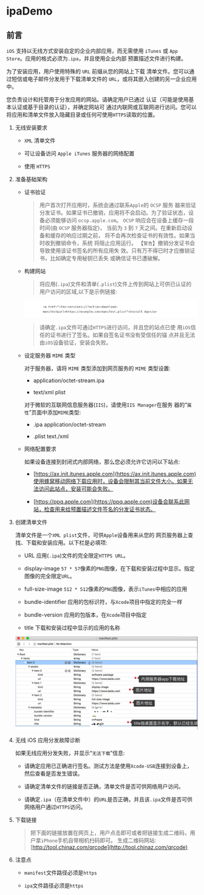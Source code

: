 # ipaDemo


## 前言

  `iOS` 支持以无线方式安装自定的企业内部应用，而无需使用 `iTunes` 或 `App Store`。应用的格式必须为`.ipa`，并且使用企业内部 预置描述文件进行构建。

   为了安装应用，用户使用特殊的 `URL` 前缀从您的网站上下载 清单文件。您可以通过短信或电子邮件分发用于下载清单文件的 `URL`，或将其嵌入创建的另一企业应用中。
    
   您负责设计和托管用于分发应用的网站。请确定用户已通过 认证（可能是使用基本认证或基于目录的认证），并确定网站可 通过内联网或互联网进行访问。您可以将应用和清单文件放入隐藏目录或任何可使用` HTTPS `读取的位置。
   
1. 无线安装要求

    - `XML` 清单文件

    - 可让设备访问 `Apple iTunes` 服务器的网络配置

    - 使用 `HTTPS`
  
2. 准备基础架构

    - 证书验证
      > 用户首次打开应用时，系统会通过联系`Apple`的 `OCSP` 服务 器来验证分发证书。如果证书已撤销，应用将不会启动。为了验证状态，设备必须能够访问 `ocsp.apple.com`。
      > `OCSP` 响应会在设备上缓存一段时间(由 `OCSP` 服务器指定)， 当前为 `3` 到 `7` 天之间。在重新启动设备和缓存的响应过期之前， 将不会再次检查证书的有效性。如果当时收到撤销命令，系统 将阻止应用运行。
      > 【`警告`】撤销分发证书会导致使用该证书签名的所有应用失 效。只有万不得已时才应撤销证书，比如确定专用秘钥已丢失 或确信证书已遭破解。
  
    - 构建网站
   
        > 将应用(`.ipa`)文件和清单(`.plist`)文件上传到网站上可供已认证的 用户访问的区域,以下是示例链接:
        
        ![示例链接](https://github.com/wenjiehe/ipaDemo/blob/master/示例链接.png)
        
        > 请确定`.ipa`文件可通过`HTTPS`进行访问，并且您的站点已使 用`iOS`信任的证书进行了签名。如果自签名证书没有受信任的锚 点并且无法由`iOS`设备验证，安装会失败。
   
    - 设定服务器 `MIME` 类型
  
      对于服务器，请将 `MIME` 类型添加到网页服务的 `MIME` 类型设置:
   
      * application/octet-stream.ipa
 
      * text/xml plist
   
      对于微软的互联网信息服务器(`IIS`)，请使用`IIS Manager`在服务 器的“`属性`”页面中添加`MIME`类型:
   
      * .ipa application/octet-stream
 
      * .plist text./xml
   
    - 网络配置要求
  
      如果设备连接到封闭式内部网络，那么您必须允许它访问以下站点:
   
      * [https://ax.init.itunes.apple.com](https://ax.init.itunes.apple.com)使用蜂窝移动网络下载应用时，设备会限制其当前文件大小。如果无法访问此站点，安装可能会失败。
   
      * [https://ppq.apple.com](https://ppq.apple.com)设备会联系此网站，检查用来给预置描述文件签名的分发证书状态。
   
3. 创建清单文件
 
   清单文件是一个`XML plist`文件，可供`Apple`设备用来从您的 网页服务器上查找、下载和安装应用。以下栏是必填项:
    
   * URL 应用(`.ipa`)文件的完全限定`HTTPS URL`。
   
   * display-image `57 * 57`像素的`PNG`图像，在下载和安装过程中显示。指定图像的完全限定`URL`。
    
   * full-size-image `512 * 512`像素的`PNG`图像，表示`iTunes`中相应的应用
    
   * bundle-identifier 应用的包标识符，与`Xcode`项目中指定的完全一样
    
   * bundle-version 应用的包版本，在`Xcode`项目中指定
    
   * title 下载和安装过程中显示的应用的名称
   
   ![示例清单文件](https://github.com/wenjiehe/ipaDemo/blob/master/示例清单文件.png)
    
 4. 无线 iOS 应用分发故障诊断
 
    如果无线应用分发失败，并显示“`无法下载`”信息:
    
    * 请确定应用已正确进行签名。测试方法是使用`Xcode-USB`连接到设备上，然后查看是否发生错误。
    
    * 请确定清单文件的链接是否正确，清单文件是否可供网络用户访问。
    
    * 请确定`.ipa`（在清单文件中）的`URL`是否正确，并且该`.ipa`文件是否可供网络用户通过`HTTPS`访问。
    
5. 下载链接

   > 把下面的链接放置在网页上，用户点击即可或者把链接生成二维码，用户拿`iPhone`手机自带相机扫码即可。
     生成二维码网站:[http://tool.chinaz.com/qrcode](http://tool.chinaz.com/qrcode)
    
6. 注意点

    - `manifest`文件路径必须是`https`
   
    - `ipa`文件路径必须是`https`
    
